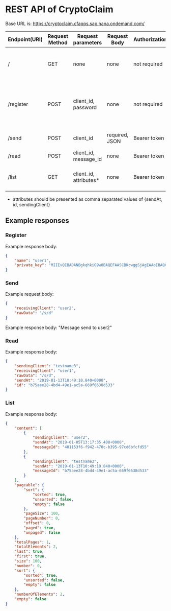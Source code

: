 # REST API of CryptoClaim

Base URL is: https://cryptoclaim.cfapps.sap.hana.ondemand.com/

| Endpoint(URI)                            	         | Request Method | Request parameters  	 | Request Body	       | Authorization  	| Description                |                                                                       
|----------------------------------------------------|----------------|--------------------------|---------------------|--------------------|-------------------------|
| /												     | GET        	  |	none	     			 | none				   | not required		| Healthcheck endpoint - returns the name of the application |
| /register			   				                 | POST           | client_id, password		 | none		 		   | not required		| "Register" with client_id and password and get the corresponding private key in return |
| /send											     | POST        	  |	client_id     			 | required, JSON	   | Bearer token		| Send a message to another client |
| /read				   				                 | POST           | client_id, message_id	 | none		 		   | Bearer token		| Read a message |
| /list											     | GET        	  |	client_id, attributes*	 | none				   | Bearer token		| List all the available messages for the user |


* attributes should be presented as comma separated values of {sendAt, id, sendingClient}

## Example responses

### Register

Example response body:
```json
{
    "name": "user1",
    "private_key": "MIIEvQIBADANBgkqhkiG9w0BAQEFAASCBKcwggSjAgEAAoIBAQChlvB5eydtHmgIsyB+afWaCp..."
}
```

### Send

Example request body:
```json
{
	"receivingClient": "user2",
	"rawData": "/s/d"
}
```
Example response body:
"Message send to user2"

### Read

Example response body:
```json
{
    "sendingClient": "testname3",
    "receivingClient": "user1",
    "rawData": "/s/d",
    "sendAt": "2019-01-13T10:49:10.840+0000",
    "id": "b75aee28-4bd4-49e1-ac5a-669f6638d533"
}
```
### List

Example response body:
```json
{
    "content": [
        {
            "sendingClient": "user2",
            "sendAt": "2019-01-05T13:17:35.408+0000",
            "messageId": "401153f6-f942-470c-b395-97cd6bfcfd55"
        },
        {
            "sendingClient": "testname3",
            "sendAt": "2019-01-13T10:49:10.840+0000",
            "messageId": "b75aee28-4bd4-49e1-ac5a-669f6638d533"
        }
    ],
    "pageable": {
        "sort": {
            "sorted": true,
            "unsorted": false,
            "empty": false
        },
        "pageSize": 100,
        "pageNumber": 0,
        "offset": 0,
        "paged": true,
        "unpaged": false
    },
    "totalPages": 1,
    "totalElements": 2,
    "last": true,
    "first": true,
    "size": 100,
    "number": 0,
    "sort": {
        "sorted": true,
        "unsorted": false,
        "empty": false
    },
    "numberOfElements": 2,
    "empty": false
}
```

